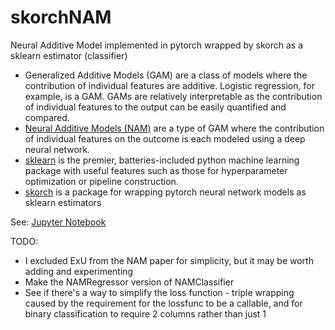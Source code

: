 # skorchNAM
Neural Additive Model implemented in pytorch wrapped by skorch as a sklearn estimator (classifier)


* Generalized Additive Models (GAM) are a class of models where the contribution of individual features are additive. Logistic regression, for example, is a GAM. GAMs are relatively interpretable as the contribution of individual features to the output can be easily quantified and compared.
* [Neural Additive Models (NAM)](https://neural-additive-models.github.io/) are a type of GAM where the contribution of individual features on the outcome is each modeled using a deep neural network.
* [sklearn](https://scikit-learn.org/stable/index.html) is the premier, batteries-included python machine learning package with useful features such as those for hyperparameter optimization or pipeline construction.
* [skorch](https://github.com/skorch-dev/skorch) is a package for wrapping pytorch neural network models as sklearn estimators

See: [Jupyter Notebook](https://github.com/abraxasyu/skorchNAM/blob/main/NAM_testing.ipynb)

TODO:
* I excluded ExU from the NAM paper for simplicity, but it may be worth adding and experimenting
* Make the NAMRegressor version of NAMClassifier
* See if there's a way to simplify the loss function - triple wrapping caused by the requirement for the lossfunc to be a callable, and for binary classification to require 2 columns rather than just 1
